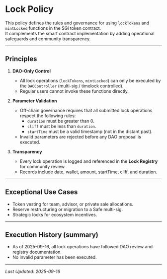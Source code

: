 # Lock Policy

This policy defines the rules and governance for using `lockTokens` and `mintLocked` functions in the SGi token contract.  
It complements the smart contract implementation by adding operational safeguards and community transparency.

---

## Principles

1. **DAO-Only Control**
   - All lock operations (`lockTokens`, `mintLocked`) can only be executed by the `DAOController` (multi-sig / timelock controlled).
   - Regular users cannot invoke these functions directly.

2. **Parameter Validation**
   - Off-chain governance requires that all submitted lock operations respect the following rules:
     - `duration` must be greater than 0.
     - `cliff` must be less than `duration`.
     - `startTime` must be a valid timestamp (not in the distant past).
   - Invalid parameters are rejected before any DAO proposal is executed.

3. **Transparency**
   - Every lock operation is logged and referenced in the **Lock Registry** for community review.
   - Records include date, wallet, amount, startTime, cliff, and duration.

---

## Exceptional Use Cases
- Token vesting for team, advisor, or private sale allocations.
- Reserve restructuring or migration to a Safe multi-sig.
- Strategic locks for ecosystem incentives.

---

## Execution History (summary)
- As of 2025-09-16, all lock operations have followed DAO review and registry documentation.
- No invalid parameter has been executed.

---

_Last Updated: 2025-09-16_
